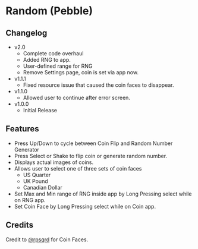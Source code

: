 # Random (Pebble)

## Changelog

* v2.0
	* Complete code overhaul
	* Added RNG to app.
	* User-defined range for RNG
	* Remove Settings page, coin is set via app now.
* v1.1.1
    * Fixed resource issue that caused the coin faces to disappear.
* v1.1.0
    * Allowed user to continue after error screen.
* v1.0.0
    * Initial Release
    
## Features

* Press Up/Down to cycle between Coin Flip and Random Number Generator
* Press Select or Shake to flip coin or generate random number.
* Displays actual images of coins.
* Allows user to select one of three sets of coin faces
    * US Quarter
    * UK Pound
    * Canadian Dollar
* Set Max and Min range of RNG inside app by Long Pressing select while on RNG app.
* Set Coin Face by Long Pressing select while on Coin app.

## Credits
Credit to [@rpsqrd](https://github.com/rpsqrd) for Coin Faces.
